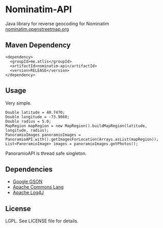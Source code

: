 # Nominatim-API
Java library for reverse geocoding for Nominatim [nominatim.openstreetmap.org](https://nominatim.openstreetmap.org/)

## Maven Dependency
```
<dependency>
  <groupId>me.atlis</groupId>
  <artifactId>nominatim-api</artifactId>
  <version>RELEASE</version>
</dependency>
```

## Usage

Very simple.

```
Double latitude = 40.7470;
Double longitude = -73.9860;
Double radius = 5.0;
MapRegion mapRegion = new MapRegion().buildMapRegion(latitude, longitude, radius);
PanoramioImages panoramioImages = PanoramioAPI.with().getImagesForLocation(Arrays.asList(mapRegion));
List<PanoramioImage> images = panoramioImages.getPhotos();
```

PanoramioAPI is thread safe singleton.

## Dependencies

* [Google GSON](https://github.com/google/gson)
* [Apache Commons Lang](http://commons.apache.org/proper/commons-lang/)
* [Apache Log4J](http://logging.apache.org/log4j/2.x/)

## License

LGPL. See LICENSE file for details.


